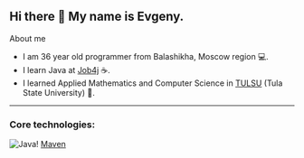 ## Hi there 👋 My name is Evgeny.

About me

- I am 36 year old programmer from Balashikha, Moscow region :computer:.
- I learn Java at [Job4j](https://job4j.ru/) :coffee:.
- I learned Applied Mathematics and Computer Science in [TULSU](https://tulsu.ru/en/about) (Tula State University) :office:.

** **
### Core technologies:
![Java](https://img.shields.io/badge/Java->%3D8-orange)! [Maven](https://img.shields.io/badge/Maven-3-red
)


<!--
**Ivgenium/Ivgenium** is a ✨ _special_ ✨ repository because its `README.md` (this file) appears on your GitHub profile.

Here are some ideas to get you started:

- 🔭 I’m currently working on ...
- 🌱 I’m currently learning ...
- 👯 I’m looking to collaborate on ...
- 🤔 I’m looking for help with ...
- 💬 Ask me about ...
- 📫 How to reach me: ...
- 😄 Pronouns: ...
- ⚡ Fun fact: ...
-->
